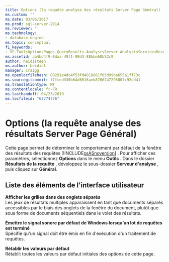 ```yaml
---
title: Options (la requête analyse des résultats Server Page Général) | Microsoft Docs
ms.custom: ''
ms.date: 03/06/2017
ms.prod: sql-server-2014
ms.reviewer: ''
ms.technology:
- database-engine
ms.topic: conceptual
f1_keywords:
- VS.ToolsOptionsPages.QueryResults.AnalysisServer.AnalysisServicesResulstsGeneral
ms.assetid: ab4bd4f9-0daa-49f1-98d3-88bbe60b52c9
author: heidisteen
ms.author: heidist
manager: craigg
ms.openlocfilehash: 80291e4dc4f53fd4818801f05d99ba655a1ff73c
ms.sourcegitcommit: f7fced330b64d6616aeb8766747295807c92dd41
ms.translationtype: MT
ms.contentlocale: fr-FR
ms.lasthandoff: 04/23/2019
ms.locfileid: "62774776"
---
```

# <a name="options-query-results-analysis-server-general-page"></a>Options (la requête analyse des résultats Server Page Général)
  Cette page permet de déterminer le comportement par défaut de la fenêtre des résultats des requêtes [!INCLUDE[ssASnoversion](../includes/ssasnoversion-md.md)] . Pour afficher ces paramètres, sélectionnez **Options** dans le menu **Outils** . Dans le dossier **Résultats de la requête** , développez le sous-dossier **Serveur d'analyse** , puis cliquez sur **Général**.  
  
## <a name="uielement-list"></a>Liste des éléments de l'interface utilisateur  
 **Afficher les grilles dans des onglets séparés**  
 Les jeux de résultats multiples apparaissent en tant que documents séparés accessibles par le biais des onglets de la fenêtre du document, plutôt que sous forme de documents séquentiels dans le volet des résultats.  
  
 **Émettre le signal sonore par défaut de Windows lorsqu’un lot de requêtes est terminé**  
 Spécifie qu'un signal doit être émis en fin d'exécution d'un traitement de requêtes.  
  
 **Rétablir les valeurs par défaut**  
 Rétablit toutes les valeurs par défaut initiales des options de cette page.  
  
  
